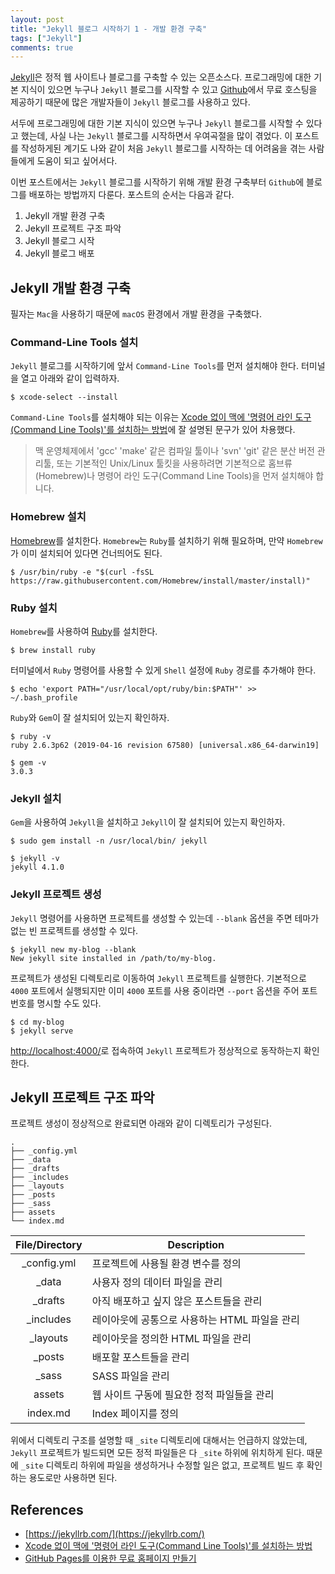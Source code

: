 ```yaml
---
layout: post
title: "Jekyll 블로그 시작하기 1 - 개발 환경 구축"
tags: ["Jekyll"]
comments: true
---
```


[Jekyll](https://jekyllrb.com/)은 정적 웹 사이트나 블로그를 구축할 수 있는 오픈소스다. 프로그래밍에 대한 기본 지식이 있으면 누구나 `Jekyll` 블로그를 시작할 수 있고 [Github](https://github.com/)에서 무료 호스팅을 제공하기 때문에 많은 개발자들이 `Jekyll` 블로그를 사용하고 있다.

서두에 프로그래밍에 대한 기본 지식이 있으면 누구나 `Jekyll` 블로그를 시작할 수 있다고 했는데, 사실 나는 `Jekyll` 블로그를 시작하면서 우여곡절을 많이 겪었다. 이 포스트를 작성하게된 계기도 나와 같이 처음 `Jekyll` 블로그를 시작하는 데 어려움을 겪는 사람들에게 도움이 되고 싶어서다.

이번 포스트에서는 `Jekyll` 블로그를 시작하기 위해 개발 환경 구축부터 `Github`에 블로그를 배포하는 방법까지 다룬다. 포스트의 순서는 다음과 같다.

1. Jekyll 개발 환경 구축
2. Jekyll 프로젝트 구조 파악
3. Jekyll 블로그 시작
4. Jekyll 블로그 배포

## Jekyll 개발 환경 구축

필자는 `Mac`을 사용하기 때문에 `macOS` 환경에서 개발 환경을 구축했다.

### Command-Line Tools 설치

`Jekyll` 블로그를 시작하기에 앞서 `Command-Line Tools`를 먼저 설치해야 한다. 터미널을 열고 아래와 같이 입력하자.

```shell
$ xcode-select --install
```

`Command-Line Tools`를 설치해야 되는 이유는 [Xcode 없이 맥에 '명령어 라인 도구(Command Line Tools)'를 설치하는 방법](https://macnews.tistory.com/4243)에 잘 설명된 문구가 있어 차용했다.

> 맥 운영체제에서 'gcc' 'make' 같은 컴파일 툴이나 'svn' 'git' 같은 분산 버전 관리툴, 또는 기본적인 Unix/Linux 툴킷을 사용하려면 기본적으로 홈브류(Homebrew)나 명령어 라인 도구(Command Line Tools)을 먼저 설치해야 합니다.

### Homebrew 설치

[Homebrew](https://brew.sh/)를 설치한다. `Homebrew`는 `Ruby`를 설치하기 위해 필요하며, 만약 `Homebrew`가 이미 설치되어 있다면 건너띄어도 된다.

```shell
$ /usr/bin/ruby -e "$(curl -fsSL https://raw.githubusercontent.com/Homebrew/install/master/install)"
```

### Ruby 설치

`Homebrew`를 사용하여 [Ruby](https://www.ruby-lang.org/)를 설치한다.

```shell
$ brew install ruby
```

터미널에서 `Ruby` 명령어를 사용할 수 있게 `Shell` 설정에 `Ruby` 경로를 추가해야 한다.

```shell
$ echo 'export PATH="/usr/local/opt/ruby/bin:$PATH"' >> ~/.bash_profile
```

`Ruby`와 `Gem`이 잘 설치되어 있는지 확인하자.

```shell
$ ruby -v
ruby 2.6.3p62 (2019-04-16 revision 67580) [universal.x86_64-darwin19]
```

```shell
$ gem -v
3.0.3
```

### Jekyll 설치

`Gem`을 사용하여 `Jekyll`을 설치하고 `Jekyll`이 잘 설치되어 있는지 확인하자.

```shell
$ sudo gem install -n /usr/local/bin/ jekyll
```

```shell
$ jekyll -v
jekyll 4.1.0
```

### Jekyll 프로젝트 생성

`Jekyll` 명령어를 사용하면 프로젝트를 생성할 수 있는데 `--blank` 옵션을 주면 테마가 없는 빈 프로젝트를 생성할 수 있다.

```shell
$ jekyll new my-blog --blank
New jekyll site installed in /path/to/my-blog.
```

프로젝트가 생성된 디렉토리로 이동하여 `Jekyll` 프로젝트를 실행한다. 기본적으로 `4000` 포트에서 실행되지만 이미 `4000` 포트를 사용 중이라면 `--port` 옵션을 주어 포트 번호를 명시할 수도 있다.

```shell
$ cd my-blog
$ jekyll serve
```

[http://localhost:4000/](http://localhost:4000/)로 접속하여 `Jekyll` 프로젝트가 정상적으로 동작하는지 확인한다.

## Jekyll 프로젝트 구조 파악

프로젝트 생성이 정상적으로 완료되면 아래와 같이 디렉토리가 구성된다.

```shell
.
├── _config.yml
├── _data
├── _drafts
├── _includes
├── _layouts
├── _posts
├── _sass
├── assets
└── index.md
```

| File/Directory | Description                                   |
| :------------: | --------------------------------------------- |
|  \_config.yml  | 프로젝트에 사용될 환경 변수를 정의            |
|     \_data     | 사용자 정의 데이터 파일을 관리                |
|    \_drafts    | 아직 배포하고 싶지 않은 포스트들을 관리       |
|   \_includes   | 레이아웃에 공통으로 사용하는 HTML 파일을 관리 |
|   \_layouts    | 레이아웃을 정의한 HTML 파일을 관리            |
|    \_posts     | 배포할 포스트들을 관리                        |
|     \_sass     | SASS 파일을 관리                              |
|     assets     | 웹 사이트 구동에 필요한 정적 파일들을 관리    |
|    index.md    | Index 페이지를 정의                           |

위에서 디렉토리 구조를 설명할 때 `_site` 디렉토리에 대해서는 언급하지 않았는데, `Jekyll` 프로젝트가 빌드되면 모든 정적 파일들은 다 `_site` 하위에 위치하게 된다. 때문에 `_site` 디렉토리 하위에 파일을 생성하거나 수정할 일은 없고, 프로젝트 빌드 후 확인하는 용도로만 사용하면 된다.

## References

- [https://jekyllrb.com/](https://jekyllrb.com/)
- [Xcode 없이 맥에 '명령어 라인 도구(Command Line Tools)'를 설치하는 방법](https://macnews.tistory.com/4243)
- [GitHub Pages를 이용한 무료 홈페이지 만들기](https://wepplication.github.io/programming/github-pages/)
